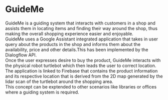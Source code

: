 # GuideMe
GuideMe is a guiding system that interacts with customers in a shop and assists them in locating items and finding their way around the shop, thus making the overall shopping experience easier and enjoyable.<br/>
GuideMe uses a Google Assistant integrated application that takes in user query about the products in the shop and informs them about the availability, price and other details.This has been implemented by the Dialogflow API.<br/>
Once the user expresses desire to buy the product, GuideMe interacts with the physical robot turtlebot which then leads the user to correct location.<br/>
The application is linked to Firebase that contains the product information and its respective location that is derived from the 2D map generated by the lidar scan of the turtlebot around the shopping area.<br/> 
This concept can be exptended to other scenarios like libraries or offices where a guiding system is required.<br/>
